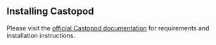 ## Installing Castopod

Please visit the [official Castopod documentation](https://docs.castopod.org) for requirements and 
installation instructions.